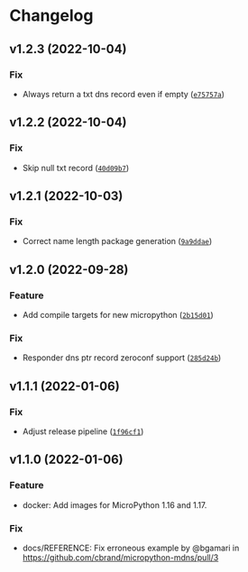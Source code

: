 # Changelog #

<!--next-version-placeholder-->

## v1.2.3 (2022-10-04)
### Fix
* Always return a txt dns record even if empty ([`e75757a`](https://github.com/cbrand/micropython-mdns/commit/e75757a024582221c66ac5f2832d040bfaa0dc4b))

## v1.2.2 (2022-10-04)
### Fix
* Skip null txt record ([`40d09b7`](https://github.com/cbrand/micropython-mdns/commit/40d09b7ad1bb5e785b7c8be3f04ac923043545ca))

## v1.2.1 (2022-10-03)
### Fix
* Correct name length package generation ([`9a9ddae`](https://github.com/cbrand/micropython-mdns/commit/9a9ddae780d3b34f29e275e724442c95d769d575))

## v1.2.0 (2022-09-28)
### Feature
* Add compile targets for new micropython ([`2b15d01`](https://github.com/cbrand/micropython-mdns/commit/2b15d0198562b2a28537ffb4c7cdd822385e16ea))

### Fix
* Responder dns ptr record zeroconf support ([`285d24b`](https://github.com/cbrand/micropython-mdns/commit/285d24b3b339a5c6fa9f46db4ae26129fe2a491e))

## v1.1.1 (2022-01-06)
### Fix
* Adjust release pipeline ([`1f96cf1`](https://github.com/cbrand/micropython-mdns/commit/1f96cf1ca2adb769b40d8d838165f5819c07f519))


## v1.1.0 (2022-01-06)
### Feature
* docker: Add images for MicroPython 1.16 and 1.17.

### Fix
* docs/REFERENCE: Fix erroneous example by @bgamari in https://github.com/cbrand/micropython-mdns/pull/3
